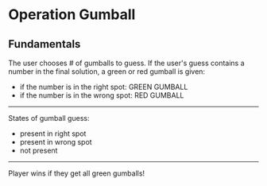 # Operation Gumball

## Fundamentals
  The user chooses # of gumballs to guess. If the user's guess contains a number in the final solution, a green or red gumball is given:
 *   if the number is in the right spot: GREEN GUMBALL
 *   if the number is in the wrong spot: RED GUMBALL
---
  States of gumball guess: 
 *   present in right spot
 *   present in wrong spot
 *   not present
--- 
Player wins if they get all green gumballs!
